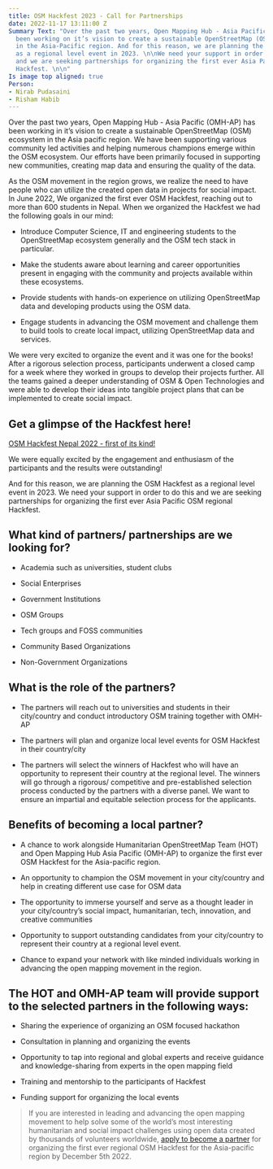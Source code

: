 ```yaml
---
title: OSM Hackfest 2023 - Call for Partnerships
date: 2022-11-17 13:11:00 Z
Summary Text: "Over the past two years, Open Mapping Hub - Asia Pacific (OMH-AP) has
  been working on it’s vision to create a sustainable OpenStreetMap (OSM) ecosystem
  in the Asia-Pacific region. And for this reason, we are planning the OSM Hackfest
  as a regional level event in 2023. \n\nWe need your support in order to do this
  and we are seeking partnerships for organizing the first ever Asia Pacific OSM regional
  Hackfest. \n\n"
Is image top aligned: true
Person:
- Nirab Pudasaini
- Risham Habib
---
```


Over the past two years, Open Mapping Hub - Asia Pacific (OMH-AP) has been working in it’s vision to create a sustainable OpenStreetMap (OSM) ecosystem in the Asia pacific region. We have been supporting various community led activities and helping numerous  champions emerge within the OSM ecosystem. Our efforts have been primarily focused in supporting new communities, creating map data and ensuring the quality of the data.

As the OSM movement in the region grows, we realize the need to have people who can utilize the created open data in projects for social impact. In June 2022, We organized the first ever OSM Hackfest, reaching out to more than 600  students in Nepal. When we organized the Hackfest we had the following goals in our mind:

* Introduce Computer Science, IT and engineering students to the OpenStreetMap ecosystem generally and the OSM tech stack in particular.

* Make the students aware about learning and career opportunities present in engaging with the community and projects available within these ecosystems.

* Provide students with hands-on experience on utilizing OpenStreetMap data and developing products using the OSM data.

* Engage students in advancing the OSM movement and challenge them to build tools to create local impact, utilizing OpenStreetMap data and services.

We were very excited to organize the event and it was one for the books! After a rigorous selection process, participants underwent a closed camp for a week where they worked in groups to develop their projects further. All the teams gained a deeper understanding of OSM & Open Technologies and were able to develop their ideas into tangible project plans that can be implemented to create social impact.

## Get a glimpse of the Hackfest here!

[OSM Hackfest Nepal 2022 - first of its kind!](https://www.youtube.com/watch?v=EZuIqnnyoI4)

We were equally excited by the engagement and enthusiasm of the participants and the results were outstanding!

And for this reason, we are planning the OSM Hackfest as a  regional level event in 2023. We need your support in order to do this and we are seeking partnerships for organizing the first ever Asia Pacific OSM regional Hackfest.

## What kind of partners/ partnerships are we looking for?

* Academia such as universities, student clubs

* Social Enterprises

* Government Institutions

* OSM Groups

* Tech groups and FOSS communities

* Community Based Organizations

* Non-Government Organizations

## What is the role of the partners?

* The partners will reach out to universities and students in their city/country and conduct introductory OSM training together with OMH-AP

* The partners will plan and organize local level events for OSM Hackfest in their country/city

* The partners will select the winners of Hackfest who will have an opportunity to represent their country at the regional level. The winners will go through a rigorous/ competitive and pre-established selection process conducted by the partners with a diverse panel. We want to ensure an impartial and equitable selection process for the applicants.

## Benefits of becoming a local partner?

* A chance to work alongside Humanitarian OpenStreetMap Team (HOT) and Open Mapping Hub Asia Pacific (OMH-AP) to organize the first ever OSM Hackfest for the Asia-pacific region.

* An opportunity to champion the OSM movement in your city/country and help in creating different use case for OSM data

* The opportunity to immerse yourself and serve as a thought leader in your city/country’s social impact, humanitarian, tech, innovation, and creative communities

* Opportunity to support outstanding candidates from your city/country to represent their country at a regional level event.

* Chance to expand your network with like minded individuals working in advancing the open mapping movement in the region.

## The HOT and OMH-AP team will provide support to the selected partners in the following ways:

* Sharing the experience of organizing an OSM focused hackathon

* Consultation in planning and organizing the events

* Opportunity to tap into regional and global experts and receive guidance and knowledge-sharing from experts in the open mapping field

* Training and mentorship to the participants of Hackfest

* Funding support for organizing the local events

> If you are interested in leading and advancing the open mapping movement to help solve some of the world’s most interesting humanitarian and social impact challenges using open data created by thousands of volunteers worldwide, [apply to become a partner](https://docs.google.com/forms/d/1f1AzHrPbbrr23P2JOaVf2A5TWHilnu1uDFYNZ8kyWP0/edit) for organizing the first ever regional OSM Hackfest for the Asia-pacific region by December 5th 2022.
